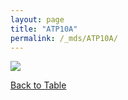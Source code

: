 ```yaml
---
layout: page
title: "ATP10A"
permalink: /_mds/ATP10A/
---
```


![](../../algns0/5HSAA008224_aln_report.png?raw=true)

[Back to Table](../../display)